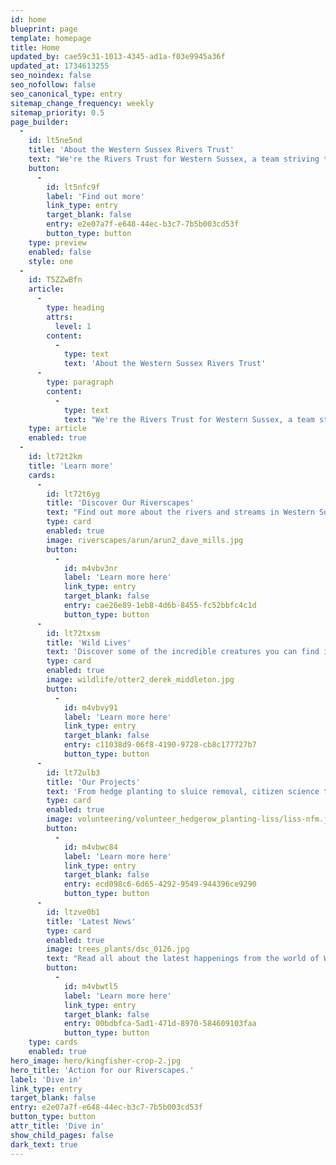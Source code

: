 ```yaml
---
id: home
blueprint: page
template: homepage
title: Home
updated_by: cae59c31-1013-4345-ad1a-f03e9945a36f
updated_at: 1734613255
seo_noindex: false
seo_nofollow: false
seo_canonical_type: entry
sitemap_change_frequency: weekly
sitemap_priority: 0.5
page_builder:
  -
    id: lt5ne5nd
    title: 'About the Western Sussex Rivers Trust'
    text: "We're the Rivers Trust for Western Sussex, a team striving to protect and restore resilient, vibrant riverscapes for wildlife and people.  From the bold sweeping Arun in the east to the precious Ems in the west, we care for our rivers and the landscapes with which they are entwined - our riverscapes."
    button:
      -
        id: lt5nfc9f
        label: 'Find out more'
        link_type: entry
        target_blank: false
        entry: e2e07a7f-e648-44ec-b3c7-7b5b003cd53f
        button_type: button
    type: preview
    enabled: false
    style: one
  -
    id: T5ZZwBfn
    article:
      -
        type: heading
        attrs:
          level: 1
        content:
          -
            type: text
            text: 'About the Western Sussex Rivers Trust'
      -
        type: paragraph
        content:
          -
            type: text
            text: "We're the Rivers Trust for Western Sussex, a team striving to protect and restore resilient, vibrant riverscapes for wildlife and people.  From the bold sweeping Arun in the east to the precious Ems in the west, we care for our rivers and the landscapes with which they are entwined - our riverscapes."
    type: article
    enabled: true
  -
    id: lt72t2km
    title: 'Learn more'
    cards:
      -
        id: lt72t6yg
        title: 'Discover Our Riverscapes'
        text: "Find out more about the rivers and streams in Western Sussex, how they've developed and a little about the incredible wildlife who call them home."
        type: card
        enabled: true
        image: riverscapes/arun/arun2_dave_mills.jpg
        button:
          -
            id: m4vbv3nr
            label: 'Learn more here'
            link_type: entry
            target_blank: false
            entry: cae26e89-1eb8-4d6b-8455-fc52bbfc4c1d
            button_type: button
      -
        id: lt72txsm
        title: 'Wild Lives'
        text: 'Discover some of the incredible creatures you can find in or near our rivers. From wiggly eels to swooping eagles, this precious habitat is home to an array of stunning wildlife.'
        type: card
        enabled: true
        image: wildlife/otter2_derek_middleton.jpg
        button:
          -
            id: m4vbvy91
            label: 'Learn more here'
            link_type: entry
            target_blank: false
            entry: c11038d9-06f8-4190-9728-cb8c177727b7
            button_type: button
      -
        id: lt72ulb3
        title: 'Our Projects'
        text: 'From hedge planting to sluice removal, citizen science to saving black poplars, restoring ancient channels to revitalising chalk streams, inspiring kids to creating climate resilient playgrounds.'
        type: card
        enabled: true
        image: volunteering/volunteer_hedgerow_planting-liss/liss-nfm.jpeg
        button:
          -
            id: m4vbwc84
            label: 'Learn more here'
            link_type: entry
            target_blank: false
            entry: ecd098c6-6d65-4292-9549-944396ce9290
            button_type: button
      -
        id: ltzve0b1
        title: 'Latest News'
        type: card
        enabled: true
        image: trees_plants/dsc_0126.jpg
        text: "Read all about the latest happenings from the world of WSRT. Find out what we've been upto recently and learn more about how you can get involved to help support our precious rivers and streams."
        button:
          -
            id: m4vbwtl5
            label: 'Learn more here'
            link_type: entry
            target_blank: false
            entry: 00bdbfca-5ad1-471d-8970-584609103faa
            button_type: button
    type: cards
    enabled: true
hero_image: hero/kingfisher-crop-2.jpg
hero_title: 'Action for our Riverscapes.'
label: 'Dive in'
link_type: entry
target_blank: false
entry: e2e07a7f-e648-44ec-b3c7-7b5b003cd53f
button_type: button
attr_title: 'Dive in'
show_child_pages: false
dark_text: true
---
```

